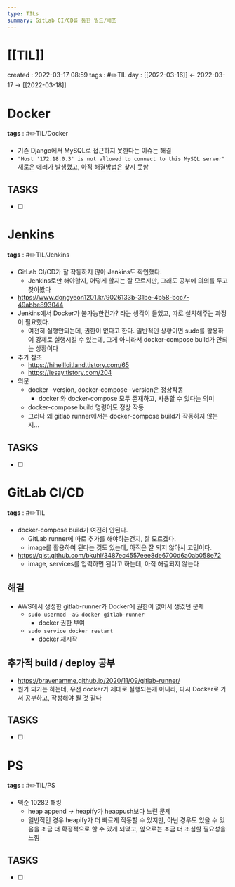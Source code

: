 ```yaml
---
type: TILs
summary: GitLab CI/CD를 통한 빌드/배포
---
```


# [[TIL]]
created : 2022-03-17 08:59
tags : #✏️TIL
day : [[2022-03-16]] ← 2022-03-17 → [[2022-03-18]]

# Docker
**tags** : #✏️TIL/Docker 
- 기존 Django에서 MySQL로 접근하지 못한다는 이슈는 해결
- `"Host '172.18.0.3' is not allowed to connect to this MySQL server"` 새로운 에러가 발생했고, 아직 해결방법은 찾지 못함

## TASKS
- [ ] 

# Jenkins
**tags** : #✏️TIL/Jenkins
- GitLab CI/CD가 잘 작동하지 않아 Jenkins도 확인했다.
	- Jenkins로만 해야할지, 어떻게 할지는 잘 모르지만, 그래도 공부에 의의를 두고 찾아봤다
- https://www.dongyeon1201.kr/9026133b-31be-4b58-bcc7-49abbe893044
- Jenkins에서 Docker가 불가능한건가? 라는 생각이 들었고, 따로 설치해주는 과정이 필요했다.
	- 여전히 실행안되는데, 권한이 없다고 한다. 일반적인 상황이면 sudo를 활용하여 강제로 실행시킬 수 있는데, 그게 아니라서 docker-compose build가 안되는 상황이다
- 추가 참조
	- https://hihellloitland.tistory.com/65
	- https://iesay.tistory.com/204
- 의문
	- docker –version, docker-compose –version은 정상작동
		- docker 와 docker-compose 모두 존재하고, 사용할 수 있다는 의미
	- docker-compose build 명령어도 정상 작동
	- 그러나 왜 gitlab runner에서는 docker-compose build가 작동하지 않는지…


## TASKS
- [ ] 

# GitLab CI/CD
**tags** : #✏️TIL
- docker-compose build가 여전히 안된다.
	- GitLab runner에 따로 추가를 해야하는건지, 잘 모르겠다.
	- image를 활용하여 된다는 것도 있는데, 아직은 잘 되지 않아서 고민이다.
- https://gist.github.com/bkuhl/3487ec4557eee8de6700d6a0ab058e72
	- image, services를 입력하면 된다고 하는데, 아직 해결되지 않는다

## 해결
- AWS에서 생성한 gitlab-runner가 Docker에 권한이 없어서 생겼던 문제
	- `sudo usermod -aG docker gitlab-runner`
		- docker 권한 부여
	- `sudo service docker restart`
		- docker 재시작

## 추가적 build / deploy 공부
- https://bravenamme.github.io/2020/11/09/gitlab-runner/
- 뭔가 되기는 하는데, 우선 docker가 제대로 실행되는게 아니라, 다시 Docker로 가서 공부하고, 작성해야 될 것 같다

## TASKS
- [ ] 

# PS 
**tags** : #✏️TIL/PS
- 백준 10282 해킹
	- heap append → heapify가 heappush보다 느린 문제
	- 일반적인 경우 heapify가 더 빠르게 작동할 수 있지만, 아닌 경우도 있을 수 있음을 조금 더 확정적으로 할 수 있게 되었고, 앞으로는 조금 더 조심할 필요성을 느낌

## TASKS
- [ ] 
